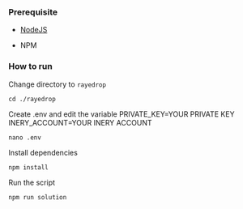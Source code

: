 ### Prerequisite

- [NodeJS](https://nodejs.org/en/)

- NPM



### How to run

Change directory to ```rayedrop```

```shell
cd ./rayedrop
```

Create .env and edit the variable
PRIVATE_KEY=YOUR PRIVATE KEY
INERY_ACCOUNT=YOUR INERY ACCOUNT

```shell
nano .env
```

Install dependencies

```shell
npm install
```

Run the script

```
npm run solution
```
